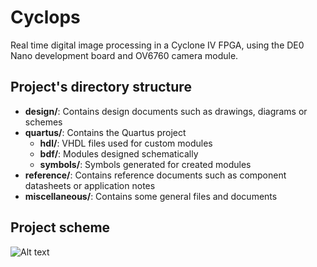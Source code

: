 # Cyclops
Real time digital image processing in a Cyclone IV FPGA, using the DE0 Nano development board and OV6760 camera module.

## Project's directory structure
* **design/**: Contains design documents such as drawings, diagrams or schemes
* **quartus/**: Contains the Quartus project
    * **hdl/**: VHDL files used for custom modules
    * **bdf/**: Modules designed schematically
    * **symbols/**: Symbols generated for created modules
* **reference/**: Contains reference documents such as component datasheets or application notes
* **miscellaneous/**: Contains some general files and documents

## Project scheme
![Alt text](presentation.jpg?raw=true "Project scheme")